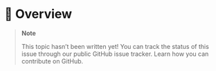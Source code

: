 # 🔧 Overview

> **Note**
> 
> This topic hasn’t been written yet! You can track the status of this issue through our public GitHub issue tracker. Learn how you can contribute on GitHub.
